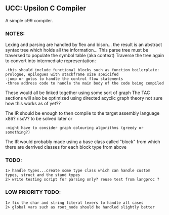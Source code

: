 ## UCC: Upsilon C Compiler
A simple c99 compiler.

### NOTES:
Lexing and parsing are handled by flex and bison... the result is an abstract syntax tree which holds all the information...
This parse tree must be traversed to populate the symbol table (aka context)
Traverse the tree again to convert into intermediate representation:

    -this should include functional blocks such as function boilerplate: prologue, epilogues with stackframe size speicifed
    -jump or gotos to handle the control flow statements
    -three address code to handle the main body of the code being compiled

These would all be linked together using some sort of graph
The TAC sections will also be optimized using directed acyclic graph theory not sure how this works as of yet??

The IR should be enough to then compile to the target assembly language x86? riscV? to be solved later or 

    -might have to consider graph colouring algorithms (greedy or something?)

The IR would probably made using a base class called "block" from which there are derrived classes for each block type from above


### TODO:
    
    1> handle types...create some type class which can handle custom types, struct and the stand types
    2> write testing script for parsing only? reuse test from langproc ?

### LOW PRIORITY TODO:
    1> fix the char and string literal lexers to handle all cases
    2> global vars such as root_node should be handled slightly better




